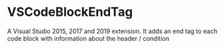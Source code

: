 # VSCodeBlockEndTag
A Visual Studio 2015, 2017 and 2019 extension. It adds an end tag to each code block with information about the header / condition
